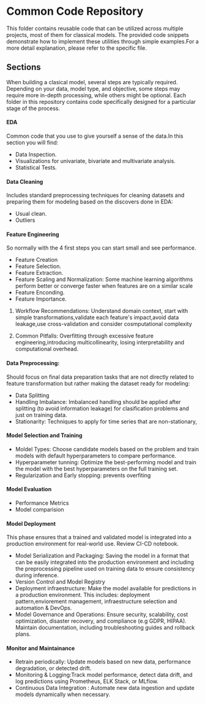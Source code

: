 # Common Code Repository
This folder contains reusable code that can be utilized across multiple projects, most of them for classical models. The provided code snippets demonstrate how to implement these utilities through simple examples.For a more detail explanation, please refer to the specific file.

## Sections
When building a clasical model, several steps are typically required. Depending on your data, model type, and objective, some steps may require more in-depth processing, while others might be optional. Each folder in this repository contains code specifically designed for a particular stage of the process.

#### EDA
Common code that you use to give yourself a sense of the data.In this section you will find:
- Data Inspection.
- Visualizations for univariate, bivariate and multivariate analysis.
- Statistical Tests.


#### Data Cleaning
Includes standard preprocessing techniques for cleaning datasets and preparing them for modeling based on the discovers done in EDA:
- Usual clean.
- Outliers


#### Feature Engineering
So normally with the 4 first steps you can start small and see performance.
- Feature Creation
- Feature Selection.
- Feature Extraction.
- Feature Scaling and Normalization: Some machine learning algorithms perform better or converge faster when features are on a similar scale 
- Feature Enconding.
- Feature Importance.

1. Workflow Recommendations: Understand domain context, start with simple transformations,validate each feature's impact,avoid data leakage,use cross-validation and consider cosmputational complexity

2. Common Pitfalls: Overfitting through excessive feature engineering,introducing multicollinearity, losing interpretability and computational overhead. 

#### Data Preprocessing: 
Should focus on final data preparation tasks that are not directly related to feature transformation but rather making the dataset ready for modeling:
- Data Splitting
- Handling Imbalance: Imbalanced handling should be applied after splitting (to avoid information leakage) for clasification problems and just on training data.
- Stationarity: Techniques to apply for time series that are non-stationary,

#### Model Selection and Training
- Moldel Types: Choose candidate models based on the problem and train models with default hyperparameters to compare performance.
- Hyperparameter tunning: Optimize the best-performing model and train the model with the best hyperparameters on the full training set.
- Regularization and Early stopping: prevents overfiting 

#### Model Evaluation 
- Performance Metrics
- Model comparision

#### Model Deployment
This phase ensures that a trained and validated model is integrated into a production environment for real-world use. Review CI-CD notebook.

- Model Serialization and Packaging: Saving the model in a format that can be easily integrated into the production environment and including the preprocessing pipeline used on training data to ensure consistency during inference.
- Version Control and Model Registry
- Deployment infraestructure:  Make the model available for predictions in a production environment. This includes: deployment pattern,enviorement management, infraestructure selection and automation & DevOps.
- Model Governance and Operations: Ensure security, scalability, cost optimization, disaster recovery, and compliance (e.g GDPR, HIPAA). Maintain documentation, including troubleshooting guides and rollback plans.

#### Monitor and Maintainance
- Retrain periodically: Update models based on new data, performance degradation, or detected drift.
- Monitoring & Logging:Track model performance, detect data drift, and log predictions using Prometheus, ELK Stack, or MLflow.
- Continuous Data Integration : Automate new data ingestion and update models dynamically when necessary.










